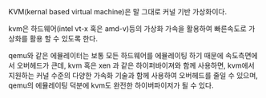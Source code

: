 
KVM(kernal based virtual machine)은 말 그대로 커널 기반 가상화이다.

kvm은 하드웨어(intel vt-x 혹은 amd-v)등의 가상화 가속을 활용하여 빠른속도로 가상화를 활용 할 수 있도록 한다.

qemu와 같은 에뮬레이터는 보통 모든 하드웨어를 에뮬레이팅 하기 때문에 속도측면에서 오버헤드가 큰데, kvm 혹은 xen 과 같은 하이퍼바이져와 함께 사용하면, kvm에서 지원하는 커널 수준의 다양한 가속화 기술과 함께 사용하여 오버헤드를 줄일 수 있으며, qemu의 에뮬레이팅 덕분에 kvm도 완전한 하이버파이저가 될 수 있다.
